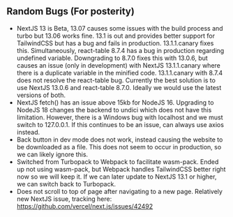 ## Random Bugs (For posterity)

- NextJS 13 is Beta, 13.07 causes some issues with the build process and turbo but 13.06 works fine. 13.1 is out and provides better support for TailwindCSS but has a bug and fails in production. 13.1.1.canary fixes this. Simultaneously, react-table 8.7.4 has a bug in production regarding undefined variable. Downgrading to 8.7.0 fixes this with 13.0.6, but causes an issue (only in development) with NextJS 13.1.1.canary where there is a duplicate variable in the minified code. 13.1.1.canary with 8.7.4 does not resolve the react-table bug. Currently the best solution is to use NextJS 13.0.6 and react-table 8.7.0. Ideally we would use the latest versions of both.
- NextJS fetch() has an issue above 15kb for NodeJS 16. Upgrading to NodeJS 18 changes the backend to undici which does not have this limitation. However, there is a Windows bug with localhost and we must switch to 127.0.0.1. If this continues to be an issue, can always use axios instead.
- Back button in dev mode does not work, instead causing the website to be downloaded as a file. This does not seem to occur in production, so we can likely ignore this.
- Switched from Turbopack to Webpack to facilitate wasm-pack. Ended up not using wasm-pack, but Webpack handles TailwindCSS better right now so we will keep it. If we can later update to NextJS 13.1 or higher, we can switch back to Turbopack.
- Does not scroll to top of page after navigating to a new page. Relatively new NextJS issue, tracking here: https://github.com/vercel/next.js/issues/42492

